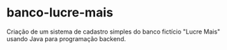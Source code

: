 # banco-lucre-mais
Criação de um sistema de cadastro simples do banco fictício "Lucre Mais" usando Java para programação backend.
